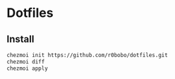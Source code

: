 # Dotfiles

## Install
```bash
chezmoi init https://github.com/r0bobo/dotfiles.git
chezmoi diff
chezmoi apply
```
